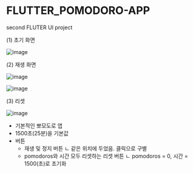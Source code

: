 # FLUTTER_POMODORO-APP
second FLUTER UI project

(1) 초기 화면

![image](https://github.com/user-attachments/assets/8f644cee-8b5b-47fb-88f5-2a46445451d1)

(2) 재생 화면

![image](https://github.com/user-attachments/assets/57711a99-55a4-42cd-a36e-2ab5d838152b)

![image](https://github.com/user-attachments/assets/389ad5c8-551b-48dc-8ae8-926e7ac292f9)

(3) 리셋

![image](https://github.com/user-attachments/assets/87b6a62c-fc4a-466e-beae-6a77b27dc755)


- 기본적인 뽀모도로 앱
- 1500초(25분)을 기본값
- 버튼
    - 재생 및 정지 버튼
      ㄴ 같은 위치에 두었음. 클릭으로 구별
    - pomodoros와 시간 모두 리셋하는 리셋 버튼
      ㄴ pomodoros =  0, 시간 = 1500(초)로 초기화
